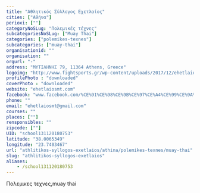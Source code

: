 ```yaml
---
title: "Αθλητικός Σύλλογος Εχετλαίος"
cities: ["Αθήνα"]
perioxi: [""]
categoryNoSLug: "Πολεμικές τέχνες"
subcategoriesNoSLug: ["Muay Thai"]
categories: ["polemikes-texnes"]
subcategories: ["muay-thai"]
organisationid: ""
organisation: ""
orgurl: "-"
address: "ΜΥΤΙΛΗΝΗΣ 79, 11364 Athens, Greece"
logoimg: "http://www.fightsports.gr/wp-content/uploads/2017/12/ehetlaios-logo.jpg"
profilePhoto : "downloaded"
coverPhoto : "downloaded"
website: "ehetlaiosmt.com"
facebook: "www.facebook.com/%CE%91%CE%98%CE%9B%CE%97%CE%A4%CE%99%CE%9A%CE%9F%CE%A3-%CE%A3%CE%A5%CE%9B%CE%9B%CE%9F%CE%93%CE%9F%CE%A3-%CE%95%CE%A7%CE%95%CE%A4%CE%9B%CE%91%CE%99%CE%9F%CE%A3-663924660385568/"
phone: ""
email: "ehetlaiosmt@gmail.com"
courses: ""
places: [""]
rensponsibles: ""
zipcode: [""]
UID: "school131120180753"
latitude: "38.0065349"
longitude: "23.7403467"
url: "athlitikos-syllogos-exetlaios/athina/polemikes-texnes/muay-thai"
slug: "athlitikos-syllogos-exetlaios"
aliases:
    - /school131120180753
---
```



Πολεμικες τεχνες,muay thai

